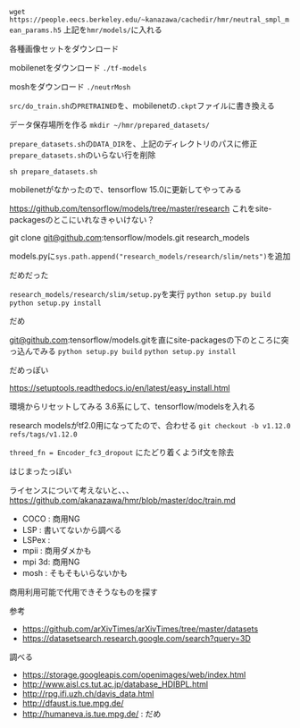 

`wget https://people.eecs.berkeley.edu/~kanazawa/cachedir/hmr/neutral_smpl_mean_params.h5`
上記を`hmr/models/`に入れる


各種画像セットをダウンロード

mobilenetをダウンロード
`./tf-models`

moshをダウンロード
`./neutrMosh`


`src/do_train.sh`の`PRETRAINED`を、mobilenetの`.ckpt`ファイルに書き換える

データ保存場所を作る
`mkdir ~/hmr/prepared_datasets/`

`prepare_datasets.sh`の`DATA_DIR`を、上記のディレクトリのパスに修正
`prepare_datasets.sh`のいらない行を削除

`sh prepare_datasets.sh`


mobilenetがなかったので、tensorflow 15.0に更新してやってみる


https://github.com/tensorflow/models/tree/master/research
これをsite-packagesのとこにいれなきゃいけない？

git clone git@github.com:tensorflow/models.git research_models

models.pyに`sys.path.append("research_models/research/slim/nets")`を追加

だめだった

`research_models/research/slim/setup.py`を実行
`python setup.py build`
`python setup.py install`

だめ


git@github.com:tensorflow/models.gitを直にsite-packagesの下のところに突っ込んでみる
`python setup.py build`
`python setup.py install`

だめっぽい

https://setuptools.readthedocs.io/en/latest/easy_install.html


環境からリセットしてみる
3.6系にして、tensorflow/modelsを入れる

research modelsがtf2.0用になってたので、合わせる
`git checkout -b v1.12.0 refs/tags/v1.12.0`

`threed_fn = Encoder_fc3_dropout`
にたどり着くようif文を除去

はじまったっぽい


ライセンスについて考えないと、、、
https://github.com/akanazawa/hmr/blob/master/doc/train.md

- COCO : 商用NG
- LSP : 書いてないから調べる
- LSPex :
- mpii : 商用ダメかも
- mpi 3d: 商用NG
- mosh : そもそもいらないかも


商用利用可能で代用できそうなものを探す

参考
- https://github.com/arXivTimes/arXivTimes/tree/master/datasets
- https://datasetsearch.research.google.com/search?query=3D

調べる
- https://storage.googleapis.com/openimages/web/index.html
- http://www.aisl.cs.tut.ac.jp/database_HDIBPL.html
- http://rpg.ifi.uzh.ch/davis_data.html
- http://dfaust.is.tue.mpg.de/
- http://humaneva.is.tue.mpg.de/ : だめ
